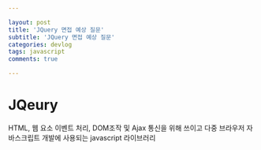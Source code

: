 ```yaml
---

layout: post
title: 'JQuery 면접 예상 질문'
subtitle: 'JQuery 면접 예상 질문'
categories: devlog
tags: javascript
comments: true

---
```


# JQeury
 HTML, 웹 요소 이벤트 처리, DOM조작 및 Ajax 통신을 위해 쓰이고
 다중 브라우저 자바스크립트 개발에 사용되는 javascript 라이브러리

 